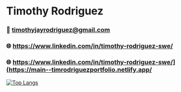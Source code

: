 # Timothy Rodriguez

### 📧 timothyjayrodriguez@gmail.com
### 🌐 https://www.linkedin.com/in/timothy-rodriguez-swe/
### 🌐 https://www.linkedin.com/in/timothy-rodriguez-swe/](https://main--timrodriguezportfolio.netlify.app/








[![Top Langs](https://github-readme-stats.vercel.app/api/top-langs/?username=timorodr)](https://github.com/anuraghazra/github-readme-stats)
<!--
**timorodr/timorodr** is a ✨ _special_ ✨ repository because its `README.md` (this file) appears on your GitHub profile.

Here are some ideas to get you started:

- 🔭 I’m currently working on ...
- 🌱 I’m currently learning ...
- 👯 I’m looking to collaborate on ...
- 🤔 I’m looking for help with ...
- 💬 Ask me about ...
- 📫 How to reach me: ...
- 😄 Pronouns: ...
- ⚡ Fun fact: ...
-->
